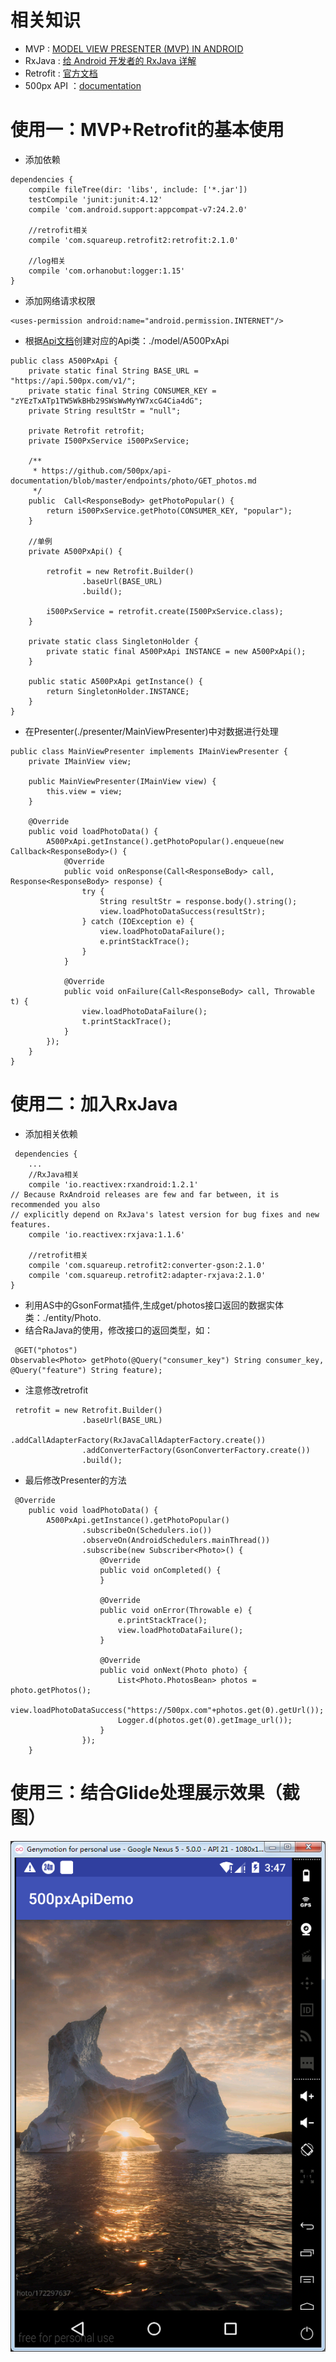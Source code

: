 # 相关知识
- MVP : [MODEL VIEW PRESENTER (MVP) IN ANDROID][1] 
- RxJava : [给 Android 开发者的 RxJava 详解](http://gank.io/post/560e15be2dca930e00da1083)
- Retrofit : [官方文档](http://square.github.io/retrofit/)
- 500px API ：[documentation](https://github.com/500px/api-documentation)

# 使用一：MVP+Retrofit的基本使用
- 添加依赖
```
dependencies {
    compile fileTree(dir: 'libs', include: ['*.jar'])
    testCompile 'junit:junit:4.12'
    compile 'com.android.support:appcompat-v7:24.2.0'

    //retrofit相关
    compile 'com.squareup.retrofit2:retrofit:2.1.0'

    //log相关
    compile 'com.orhanobut:logger:1.15'
}

```
- 添加网络请求权限
```
<uses-permission android:name="android.permission.INTERNET"/>
```
- 根据[Api文档][2]创建对应的Api类：./model/A500PxApi
```
public class A500PxApi {
    private static final String BASE_URL = "https://api.500px.com/v1/";
    private static final String CONSUMER_KEY = "zYEzTxATp1TW5WkBHb29SWsWwMyYW7xcG4Cia4dG";
    private String resultStr = "null";

    private Retrofit retrofit;
    private I500PxService i500PxService;

    /**
     * https://github.com/500px/api-documentation/blob/master/endpoints/photo/GET_photos.md
     */
    public  Call<ResponseBody> getPhotoPopular() {
        return i500PxService.getPhoto(CONSUMER_KEY, "popular");
    }

    //单例
    private A500PxApi() {

        retrofit = new Retrofit.Builder()
                .baseUrl(BASE_URL)
                .build();

        i500PxService = retrofit.create(I500PxService.class);
    }

    private static class SingletonHolder {
        private static final A500PxApi INSTANCE = new A500PxApi();
    }

    public static A500PxApi getInstance() {
        return SingletonHolder.INSTANCE;
    }
}
```
- 在Presenter(./presenter/MainViewPresenter)中对数据进行处理
```
public class MainViewPresenter implements IMainViewPresenter {
    private IMainView view;

    public MainViewPresenter(IMainView view) {
        this.view = view;
    }

    @Override
    public void loadPhotoData() {
        A500PxApi.getInstance().getPhotoPopular().enqueue(new Callback<ResponseBody>() {
            @Override
            public void onResponse(Call<ResponseBody> call, Response<ResponseBody> response) {
                try {
                    String resultStr = response.body().string();
                    view.loadPhotoDataSuccess(resultStr);
                } catch (IOException e) {
                    view.loadPhotoDataFailure();
                    e.printStackTrace();
                }
            }

            @Override
            public void onFailure(Call<ResponseBody> call, Throwable t) {
                view.loadPhotoDataFailure();
                t.printStackTrace();
            }
        });
    }
}

```
# 使用二：加入RxJava
- 添加相关依赖
```
 dependencies {
    ...
    //RxJava相关
    compile 'io.reactivex:rxandroid:1.2.1'
// Because RxAndroid releases are few and far between, it is recommended you also
// explicitly depend on RxJava's latest version for bug fixes and new features.
    compile 'io.reactivex:rxjava:1.1.6'

    //retrofit相关
    compile 'com.squareup.retrofit2:converter-gson:2.1.0'
    compile 'com.squareup.retrofit2:adapter-rxjava:2.1.0'
}

```
- 利用AS中的GsonFormat插件,生成get/photos接口返回的数据实体类：./entity/Photo.
- 结合RaJava的使用，修改接口的返回类型，如：
```
 @GET("photos")
Observable<Photo> getPhoto(@Query("consumer_key") String consumer_key, @Query("feature") String feature);
```
- 注意修改retrofit
```
 retrofit = new Retrofit.Builder()
                .baseUrl(BASE_URL)
                .addCallAdapterFactory(RxJavaCallAdapterFactory.create())
                .addConverterFactory(GsonConverterFactory.create())
                .build();
```

- 最后修改Presenter的方法
```
 @Override
    public void loadPhotoData() {
        A500PxApi.getInstance().getPhotoPopular()
                .subscribeOn(Schedulers.io())
                .observeOn(AndroidSchedulers.mainThread())
                .subscribe(new Subscriber<Photo>() {
                    @Override
                    public void onCompleted() {
                    }

                    @Override
                    public void onError(Throwable e) {
                        e.printStackTrace();
                        view.loadPhotoDataFailure();
                    }

                    @Override
                    public void onNext(Photo photo) {
                        List<Photo.PhotosBean> photos = photo.getPhotos();
                        view.loadPhotoDataSuccess("https://500px.com"+photos.get(0).getUrl());
                        Logger.d(photos.get(0).getImage_url());
                    }
                });
    }
```

# 使用三：结合Glide处理展示效果（截图）
![image](https://github.com/0wiky0/500pxApiDemo/blob/develop/screenshot/1.png)

  [1]: http://www.tinmegali.com/en/model-view-presenter-android-part-1/
  [2]: https://github.com/500px/api-documentation/blob/master/endpoints/photo/GET_photos.md
